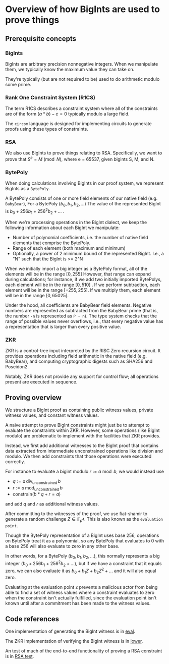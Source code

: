# Overview of how BigInts are used to prove things

## Prerequisite concepts

### BigInts

BigInts are arbitrary precision nonnegative integers. When we
manipulate them, we typically know the maximum value they can take on.

They're typically (but are not required to be) used to do arithmetic modulo some prime.

### Rank One Constraint System (R1CS)

The term R1CS describes a constraint system where all of the
constraints are of the form $(a*b)-c = 0$ typically modulo a large field.

The `circom` language is designed for implementing circuits to
generate proofs using these types of constraints.

### RSA

We also use BigInts to prove things relating to RSA.  Specifically, we
want to prove that $S^e = M \pmod{N}$, where e = 65537, given bigints
S, M, and N.

### BytePoly

When doing calculations involving BigInts in our proof system, we represent BigInts as a `BytePoly`.

A BytePoly consists of one or more field elements of our native field
(e.g. `BabyBear`), For a BytePoly $(b_0, b_1, b_2, ...)$ The value
of the represented BigInt is $b_0 + 256 b_1 + 256^2 b_2 + ...$ .

When we're processing operations in the BigInt dialect, we keep the
following information about each BigInt we manipulate:

* Number of polynomial coefficients, i.e. the number of native field
  elements that comprise the BytePoly.
* Range of each element (both maximum and minimum)
* Optionally, a power of 2 minimum bound of the represented BigInt.  I.e., a "N" such that the BigInt is >= 2^N


When we initially import a big integer as a BytePoly format, all of
the elements will be in the range $[0, 255]$  However, that range can
expand during calculations; for instance, if we add two initially
imported BytePolys, each element will be in the range $[0, 510]$ .  If
we perform subtraction, each element will be in the range
$[-255, 255]$. If we multiply them, each element will be in the range
$[0, 65025]$.

Under the hood, all coefficients are BabyBear field elements. Negative
numbers are represented as subtracted from the BabyBear prime (that is,
the number `-n` is represented as `P - n`). The type system checks that
the range of possible values never overflows, i.e., that every negative
value has a representation that is larger than every positive value.

### ZKR

ZKR is a control-tree input interpreted by the RISC Zero recursion
circuit.  It provides operations including field arithmetic in the
native field (e.g. BabyBear), and computing cryptographic digests such
as SHA256 and Poseidon2.

Notably, ZKR does not provide any support for control flow; all
operations present are executed in sequence.

## Proving overview

We structure a BigInt proof as containing public witness values,
private witness values, and constant witness values.

A naive attempt to prove BigInt constraints might just be to attempt
to evaluate the constraints within ZKR.  However, some operations
(like BigInt modulo) are problematic to implement with the facilities
that ZKR provides.

Instead, we first add additional witnesses to the BigInt proof that
contains data extracted from intermediate unconstrained operations
like division and modulo.  We then add constraints that those
operations were executed correctly.

For instance to evaluate a bigint modulo $r := a \bmod b$, we would instead use

- $q := a \, \text{div}_\text{unconstrained} \, b$
- $r := a \, \text{mod}_\text{unconstrained} \, b$
- $\text{constrain} (b * q + r = a)$

and add $q$ and $r$ as additional witness values.

After committing to the witnesses of the proof, we use
fiat-shamir to generate a random challenge $Z \in \mathbb{F}_{p^4}$.
This is also known as the `evaluation point`.

Though the BytePoly representation of a BigInt uses base 256,
operations on BytePoly treat it as a polynomial, so any BytePoly that
evaluates to 0 with a base 256 will also evaluate to zero in any other base.

In other words, for a BytePoly $(b_0, b_1, b_2, ...)$, this normally
represents a big integer $(b_0 + 256 b_1 + 256^2 b_2 + ...)$, but if we have
a constraint that it equals zero, we can also evaluate it as
$b_0 + b_1 Z + b_2 Z^2 + ...$ and it will also equal zero.

Evaluating at the evaluation point `Z` prevents a malicious actor from
being able to find a set of witness values where a constraint
evaluates to zero when the constraint isn't actually fulfilled, since
the evaluation point isn't known until after a commitment has been
made to the witness values.

## Code references

One implementation of generating the BigInt witness is in [eval](IR/Eval.cpp).

The ZKR implementation of verifying the BigInt witness is in [lower](IR/Lower.cpp).

An test of much of the end-to-end functionality of proving a RSA constraint is in [RSA test](IR/test/test.cpp).

